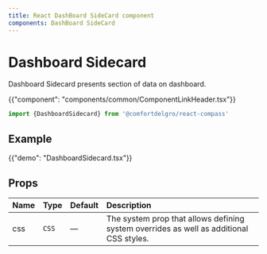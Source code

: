 ```yaml
---
title: React DashBoard SideCard component
components: DashBoard SideCard
---
```


# Dashboard Sidecard

<p class="description">Dashboard Sidecard presents section of data on dashboard.</p>

{{"component": "components/common/ComponentLinkHeader.tsx"}}

```jsx
import {DashboardSidecard} from '@comfortdelgro/react-compass'
```

## Example

{{"demo": "DashboardSidecard.tsx"}}

## Props

| Name | Type  | Default | Description                                                                             |
| :--- | :---- | :------ | :-------------------------------------------------------------------------------------- |
| css  | `CSS` | —       | The system prop that allows defining system overrides as well as additional CSS styles. |
